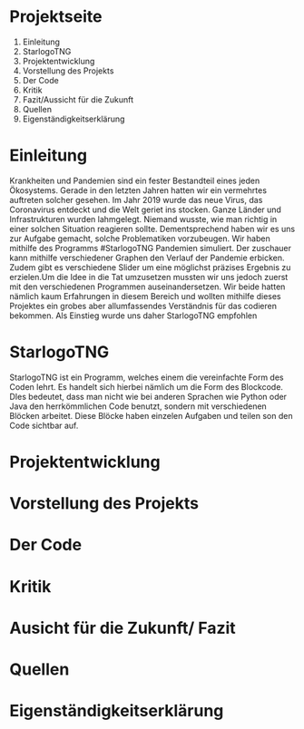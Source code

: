 

# Projektseite

1. Einleitung
2. StarlogoTNG
3. Projektentwicklung
4. Vorstellung des Projekts
5. Der Code
6. Kritik
7. Fazit/Aussicht für die Zukunft
8. Quellen
9. Eigenständigkeitserklärung


# Einleitung

Krankheiten und Pandemien sind ein fester Bestandteil eines jeden Ökosystems. Gerade in den letzten Jahren hatten wir ein vermehrtes auftreten solcher gesehen.
Im Jahr 2019 wurde das neue Virus, das Coronavirus entdeckt und die Welt geriet ins stocken. Ganze Länder und Infrastrukturen wurden lahmgelegt. Niemand wusste, wie man richtig in einer solchen Situation reagieren sollte. Dementsprechend haben wir es uns zur Aufgabe gemacht, solche Problematiken vorzubeugen. Wir haben mithilfe des Programms #StarlogoTNG Pandemien simuliert. Der zuschauer kann mithilfe verschiedener Graphen den Verlauf der Pandemie erbicken. Zudem gibt es verschiedene Slider um eine möglichst präzises Ergebnis zu erzielen.Um die Idee in die Tat umzusetzen mussten wir uns jedoch zuerst mit den verschiedenen Programmen auseinandersetzen. Wir beide hatten nämlich kaum Erfahrungen in diesem Bereich und wollten mithilfe dieses Projektes ein grobes aber allumfassendes Verständnis für das codieren bekommen. Als Einstieg wurde uns daher StarlogoTNG empfohlen

# StarlogoTNG

StarlogoTNG ist ein Programm, welches einem die vereinfachte Form des Coden lehrt. Es handelt sich hierbei nämlich um die Form des Blockcode. DIes bedeutet, dass man nicht wie bei anderen Sprachen wie Python oder Java den herrkömmlichen Code benutzt, sondern mit verschiedenen Blöcken arbeitet. Diese Blöcke haben einzelen Aufgaben und teilen son den Code sichtbar auf.

# Projektentwicklung

# Vorstellung des Projekts

# Der Code

# Kritik

# Ausicht für die Zukunft/ Fazit

# Quellen

# Eigenständigkeitserklärung
